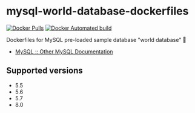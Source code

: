 # mysql-world-database-dockerfiles

[![Docker Pulls](https://img.shields.io/docker/pulls/kakakakakku/mysql-world-database.svg?style=for-the-badge)](https://hub.docker.com/r/kakakakakku/mysql-world-database/)
[![Docker Automated build](https://img.shields.io/docker/automated/kakakakakku/mysql-world-database.svg?style=for-the-badge)](https://hub.docker.com/r/kakakakakku/mysql-world-database/)

Dockerfiles for MySQL pre-loaded sample database "world database" 🐳

- [MySQL :: Other MySQL Documentation](https://dev.mysql.com/doc/index-other.html)

## Supported versions

- 5.5
- 5.6
- 5.7
- 8.0
